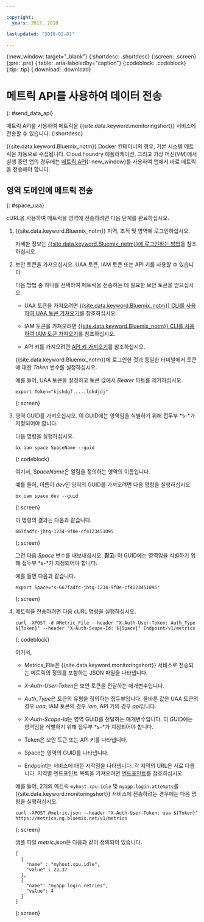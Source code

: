 ```yaml
---

copyright:
  years: 2017, 2018

lastupdated: "2018-02-01"

---
```


{:new_window: target="_blank"}
{:shortdesc: .shortdesc}
{:screen: .screen}
{:pre: .pre}
{:table: .aria-labeledby="caption"}
{:codeblock: .codeblock}
{:tip: .tip}
{:download: .download}

# 메트릭 API를 사용하여 데이터 전송
{: #send_data_api}

메트릭 API를 사용하여 메트릭을 {{site.data.keyword.monitoringshort}} 서비스에 전송할 수 있습니다. 
{:shortdesc}


{{site.data.keyword.Bluemix_notm}} Docker 컨테이너의 경우, 기본 시스템 메트릭은 자동으로 수집됩니다. Cloud Foundry 애플리케이션, 그리고 가상 머신(VM)에서 실행 중인 앱의 경우에는 [메트릭 API](https://console.bluemix.net/apidocs/927-ibm-cloud-monitoring-rest-api?&language=node#introduction){: new_window}를 사용하여 앱에서 바로 메트릭을 전송해야 합니다. 



## 영역 도메인에 메트릭 전송
{: #space_uaa}

cURL을 사용하여 메트릭을 영역에 전송하려면 다음 단계를 완료하십시오.

1. {{site.data.keyword.Bluemix_notm}} 지역, 조직 및 영역에 로그인하십시오. 

    자세한 정보는 [{{site.data.keyword.Bluemix_notm}}에 로그인하는 방법](/docs/services/cloud-monitoring/qa/cli_qa.html#login)을 참조하십시오.

2. 보안 토큰을 가져오십시오. UAA 토큰, IAM 토큰 또는 API 키를 사용할 수 있습니다.

    다음 방법 중 하나를 선택하여 메트릭을 전송하는 데 필요한 보안 토큰을 얻으십시오.
	
	* UAA 토큰을 가져오려면 [{{site.data.keyword.Bluemix_notm}} CLI를 사용하여 UAA 토큰 가져오기](/docs/services/cloud-monitoring/security/auth_uaa.html#uaa_cli)를 참조하십시오.
	
	* IAM 토큰을 가져오려면 [{{site.data.keyword.Bluemix_notm}} CLI를 사용하여 IAM 토큰 가져오기](/docs/services/cloud-monitoring/security/auth_iam.html#auth_iam)를 참조하십시오.
	
	* API 키를 가져오려면 [API 키 가져오기](/docs/services/cloud-monitoring/security/auth_api_key.html#auth_api_key)를 참조하십시오.
	
	{{site.data.keyword.Bluemix_notm}}에 로그인한 것과 동일한 터미널에서 토큰에 대한 *Token* 변수를 설정하십시오.

    예를 들어, UAA 토큰을 설정하고 토큰 값에서 *Bearer* 파트를 제거하십시오.

    ```
    export Token="kjshdgf.....ldkdjdj"
    ```
    {: screen}
		
3. 영역 GUID를 가져오십시오. 이 GUID에는 영역임을 식별하기 위해 접두부 *s-*가 지정되어야 합니다.

    다음 명령을 실행하십시오.
	
	```
	bx iam space SpaceName --guid
	```
	{: codeblock}
	
	여기서, *SpaceName*은 알림을 정의하는 영역의 이름입니다.
	
	예를 들어, 이름이 *dev*인 영역의 GUID를 가져오려면 다음 명령을 실행하십시오.
	
	```
	bx iam space dev --guid
	```
	{: screen}
	
	이 명령의 결과는 다음과 같습니다.
	
	```
	667fadfc-jhtg-1234-9f0e-cf4123451095
	```
	{: screen}
	
	그런 다음 *Space* 변수를 내보내십시오. **참고:** 이 GUID에는 영역임을 식별하기 위해 접두부 *s-*가 지정되어야 합니다.
	
	예를 들면 다음과 같습니다.
	
	```
	export Space="s-667fadfc-jhtg-1234-9f0e-cf4123451095"
	```
	{: screen}
	
5. 메트릭을 전송하려면 다음 cURL 명령을 실행하십시오.

    ```
	curl -XPOST -d @Metric_File --header "X-Auth-User-Token: Auth_Type ${Token}" --header "X-Auth-Scope-Id: ${Space}" Endpoint/v1/metrics
	```
	{: codeblock}
	
	여기서,
	
	* Metrics_File은 {{site.data.keyword.monitoringshort}} 서비스로 전송되는 메트릭의 정의를 포함하는 JSON 파일을 나타냅니다.
	
	* *X-Auth-User-Token*은 보안 토큰을 전달하는 매개변수입니다.
	
	* *Auth_Type*은 토큰의 유형을 정의하는 접두부입니다. 올바른 값은 UAA 토큰의 경우 *uaa*, IAM 토큰의 경우 *iam*, API 키의 경우 *api*입니다.
	
	* *X-Auth-Scope-Id*는 영역 GUID를 전달하는 매개변수입니다. 이 GUID에는 영역임을 식별하기 위해 접두부 *s-*가 지정되어야 합니다.
	
	* Token은 보안 토큰 또는 API 키를 나타냅니다.
	
	* Space는 영역의 GUID를 나타냅니다. 
	
	* Endpoint는 서비스에 대한 시작점을 나타냅니다. 각 지역의 URL은 서로 다릅니다. 지역별 엔드포인트 목록을 가져오려면 [엔드포인트](/docs/services/cloud-monitoring/send_retrieve_metrics_ov.html#endpoints)를 참조하십시오.
	
	예를 들어, 2개의 메트릭 `myhost.cpu.idle` 및 `myapp.login.attempts`를 {{site.data.keyword.monitoringshort}} 서비스에 전송하려는 경우에는 다음 명령을 실행하십시오.
	
	```
	curl -XPOST @metric.json --header "X-Auth-User-Token: uaa ${Token}" https://metrics.ng.bluemix.net/v1/metrics
	```
	{: screen}
	
	샘플 파일 *metric.json*은 다음과 같이 정의되어 있습니다.

    ```
    [
      {
        "name" : "myhost.cpu.idle",
        "value" : 22.37
      },
      {
        "name": "myapp.login.retries",
        "value": 4
      }
    ]
	```
	{: screen}

 











 

